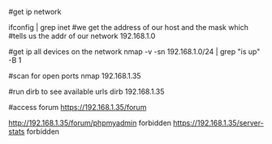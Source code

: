 #get ip network

ifconfig | grep inet #we get the address of our host and the mask which #tells us the addr of our network 192.168.1.0

#get ip all devices on the network
nmap -v -sn 192.168.1.0/24  | grep "is up" -B 1 

#scan for open ports 
nmap 192.168.1.35

#run dirb to see available urls
dirb 192.168.1.35

#access forum 
https://192.168.1.35/forum

http://192.168.1.35/forum/phpmyadmin forbidden
https://192.168.1.35/server-stats forbidden
